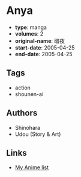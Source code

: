 # Anya

-   **type**: manga
-   **volumes**: 2
-   **original-name**: 暗夜
-   **start-date**: 2005-04-25
-   **end-date**: 2005-04-25

## Tags

-   action
-   shounen-ai

## Authors

-   Shinohara
-   Udou (Story & Art)

## Links

-   [My Anime list](https://myanimelist.net/manga/20789/Anya)
